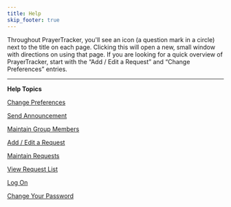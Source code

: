 ```yaml
---
title: Help
skip_footer: true
---
```


Throughout PrayerTracker, you'll see an icon (a question mark in a circle) next to the title on each page. Clicking this will open a new, small window with directions on using that page. If you are looking for a quick overview of PrayerTracker, start with the “Add / Edit a Request” and “Change Preferences” entries.

----

<p class="pt-center-text"><strong>Help Topics</strong></p>

[Change Preferences](./small-group/preferences.html)

[Send Announcement](./small-group/announcement.html)

[Maintain Group Members](./small-group/members.html)

[Add / Edit a Request](./requests/edit.html)

[Maintain Requests](./requests/maintain.html)

[View Request List](./requests/view.html)

[Log On](./user/log-on.html)

[Change Your Password](./user/password.html)
